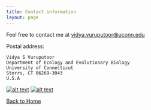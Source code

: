 ```yaml
---
title: Contact information
layout: page
---
```


Feel free to contact me at <vidya.vuruputoor@uconn.edu>

Postal address:

    Vidya S Vuruputoor
    Department of Ecology and Evolutionary Biology
    University of Connecticut
    Storrs, CT 06269-3043
    U.S.A
    
    
 [![alt text][1.2]][1]
 [![alt text][6.2]][6]

   [1.2]: https://i.imgur.com/tXSoThF.png (twitter icon with padding)
   [6.2]: https://i.imgur.com/0o48UoR.png (github icon with padding)
   
   [1]: https://www.twitter.com/vuruputoor
   [6]: https://www.github.com/vidsvur
  
[Back to Home](https://vidsvur.github.io/)
